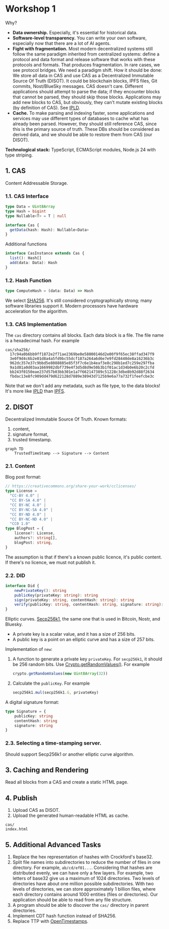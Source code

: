 # Workshop 1

Why?

- **Data ownership.** Especially, it's essential for historical data.
- **Software-level transparency.** You can write your own software, especially now that there are a lot of AI agents.
- **Fight with fragmentation.** Most modern decentralized systems still follow the same paradigm inherited from centralized systems: define a protocol and data format and release software that works with these protocols and formats. That produces fragmentation. In rare cases, we see protocol bridges. We need a paradigm shift. How it should be done: We store all data in CAS and use CAS as a Decentralized Immutable Source Of Truth (DISOT). It could be blockchain blocks, IPFS files, Git commits, Nost/BlueSky messages. CAS doesn't care. Different applications should attempt to parse the data; if they encounter blocks that cannot be parsed, they should skip those blocks. Applications may add new blocks to CAS, but obviously, they can't mutate existing blocks (by definition of CAS). See [IPLD](https://ipld.io/).
- **Cache.** To make parsing and indexing faster, some applications and services may use different types of databases to cache what has already been parsed. However, they should still reference CAS, since this is the primary source of truth. These DBs should be considered as derived data, and we should be able to restore them from CAS (our DISOT).

**Technological stack:** TypeScript, ECMAScript modules, Node.js 24 with type striping.

## 1. CAS 

Content Addressable Storage.

### 1.1. CAS Interface

```ts
type Data = Uint8Array
type Hash = bigint
type Nullable<T> = T | null

interface Cas {
  getData(hash: Hash): Nullable<Data>
}
```

Additional functions

```ts
interface CasInstance extends Cas {
  list(): Hash[]
  add(data: Data): Hash
}
```

### 1.2. Hash Function

```ts
type ComputeHash = (data: Data) => Hash
```

We select [SHA256](https://en.wikipedia.org/wiki/SHA-2). It's still considered cryptographically strong; many software libraries support it. Modern processors have hardware acceleration for the algorithm.

### 1.3. CAS Implementation

The `cas` directory contains all blocks. Each data block is a file. The file name is a hexadecimal hash. For example

```
cas/sha256/
  17c94a0b6bb9ff1872e2f71ae2369be0e58000146d2e00f9f65ec38ffad347f9
  3e0f9d4c6b2e01d8a4a5fd9bc55dcf187a264a6d6e7e9fd28440de8a16236b3c
  962dc357e37c9bbd5e8088885e85f3f7c6e1b4eaf3e8c298b1ed7c259e297fba
  9a1d81a0d03aa1669982dbf739e4f3d5d8d9e50b3b1f01ac1d34b0e6b20c2cfd
  bb243f0150eae237d57b03bb301e1a7f662147389c51228c3dbe8b92d88f2634
  fbdac13e8fc909dd479d622128d7889e38943d7125b9e6a77a732f1feefcbe3c
```

Note that we don't add any metadata, such as file type, to the data blocks! It's more like [IPLD](https://ipld.io/) than [IPFS](https://en.wikipedia.org/wiki/InterPlanetary_File_System).

## 2. DISOT

Decentralized Immutable Source Of Truth. Known formats:

1. content,
2. signature format,
3. trusted timestamp.

```mermaid
graph TD
    TrustedTimeStamp --> Signature --> Content
```

### 2.1. Content

Blog post format:

```ts
// https://creativecommons.org/share-your-work/cclicenses/
type License =
  "CC-BY 4.0" |
  "CC BY-SA 4.0" |
  "CC BY-NC 4.0" |
  "CC BY-NC-SA 4.0" |
  "CC BY-ND 4.0" |
  "CC BY-NC-ND 4.0" |
  "CC0 1.0"
type BlogPost = {
    license?: License,
    authors?: string[], 
    blogPost: string,
}
```

The assumption is that if there's a known public licence, it's public content.
If there's no licence, we must not publish it.

### 2.2. DID

```ts
interface Did {
    newPrivateKey(): string
    publicKey(privateKey: string): string
    sign(privateKey: string, contentHash: string): string
    verify(publicKey: string, contentHash: string, signature: string): boolean
}
```

Elliptic curves. [Secp256k1](https://neuromancer.sk/std/secg/secp256k1), the same one that is used in Bitcoin, Nostr, and Bluesky. 
- A private key is a scalar value, and it has a size of 256 bits.
- A public key is a point on an elliptic curve and has a size of 257 bits.

Implementation of `new`:

1. A function to generate a private key `privateKey`. For `secp256k1`, it should be 256 random bits. Use [Crypto.getRandomValues()](https://developer.mozilla.org/en-US/docs/Web/API/Crypto/getRandomValues). For example
   ```ts
   crypto.getRandomValues(new Uint8Array(32))
   ```
3. Calculate the `publicKey`. For example
   ```ts
   secp256k1.mul(secp256k1.G, privateKey)
   ```

A digital signature format:

```ts
type Signature = {
    publicKey: string
    contentHash: string
    signature: string
}
```

### 2.3. Selecting a time-stamping server.

Should support Secp256k1 or another elliptic curve algorithm.

## 3. Caching and Rendering

Read all blocks from a CAS and create a static HTML page.

## 4. Publish

1. Upload CAS as DISOT.
2. Upload the generated human-readable HTML as cache.

```
cas/
index.html
```

## 5. Additional Advanced Tasks

1. Replace the hex representation of hashes with Crockford's base32.
2. Split file names into subdirectories to reduce the number of files in one directory. For example, `ab/cd/ef01...`. Considering that hashes are distributed evenly, we can have only a few layers. For example, two letters of base32 give us a maximum of 1024 directories. Two levels of directories have about one million possible subdirectories. With two levels of directories, we can store approximately 1 billion files, where each directory contains around 1000 entities (files or directories). Our application should be able to read from any file structure.
3. A program should be able to discover the `cas/` directory in parent directories.
4. Implement CDT hash function instead of SHA256.
5. Replace TTP with [OpenTimestamps](https://en.wikipedia.org/wiki/OpenTimestamps).
